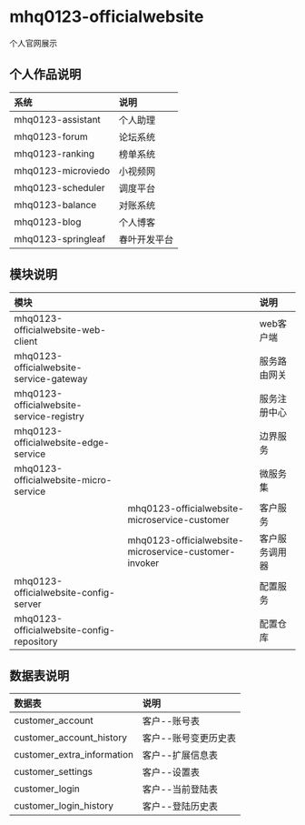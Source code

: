 # mhq0123-officialwebsite
个人官网展示

## 个人作品说明

|系统|说明|
|:---|:---|
|mhq0123-assistant|个人助理|
|mhq0123-forum|论坛系统|
|mhq0123-ranking|榜单系统|
|mhq0123-microviedo|小视频网|
|mhq0123-scheduler|调度平台|
|mhq0123-balance|对账系统|
|mhq0123-blog|个人博客|
|mhq0123-springleaf|春叶开发平台|

## 模块说明

|模块||说明|
|:---|:---|:---|
|mhq0123-officialwebsite-web-client||web客户端|
|mhq0123-officialwebsite-service-gateway||服务路由网关|
|mhq0123-officialwebsite-service-registry||服务注册中心|
|mhq0123-officialwebsite-edge-service||边界服务|
|mhq0123-officialwebsite-micro-service||微服务集|
| |mhq0123-officialwebsite-microservice-customer|客户服务|
| |mhq0123-officialwebsite-microservice-customer-invoker|客户服务调用器|
|mhq0123-officialwebsite-config-server||配置服务|
|mhq0123-officialwebsite-config-repository||配置仓库|

## 数据表说明

|数据表|说明|
|:---|:---|
|customer_account|客户--账号表|
|customer_account_history |客户--账号变更历史表|
|customer_extra_information |客户--扩展信息表|
|customer_settings |客户--设置表|
|customer_login |客户--当前登陆表|
|customer_login_history |客户--登陆历史表|

